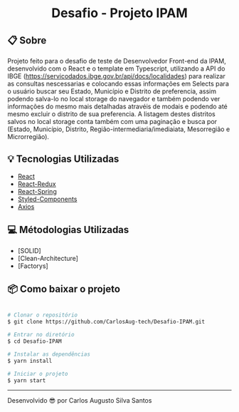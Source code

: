 <center>
    <h1>Desafio - Projeto IPAM</h1>
</center>

## 📋 Sobre

Projeto feito para o desafio de teste de Desenvolvedor Front-end da IPAM, desenvolvido com o React e o template em Typescript, utilizando a API do IBGE (https://servicodados.ibge.gov.br/api/docs/localidades) para realizar as consultas nescessarias e colocando essas informações em Selects para o usuário buscar seu Estado, Município e Distrito de preferencia, assim podendo salva-lo no local storage do navegador e também podendo ver informações do mesmo mais detalhadas atravéis de modais e podendo até mesmo excluir o distrito de sua preferencia. A listagem destes distritos salvos no local storage conta também com uma paginação e busca por (Estado, Município, Distrito, Região-intermediaria/imediaiata, Mesorregião e Microrregião).

## 💡 Tecnologias Utilizadas

- [React](https://pt-br.reactjs.org/)
- [React-Redux](https://react-redux.js.org/)
- [React-Spring](https://www.react-spring.dev/)
- [Styled-Components](https://styled-components.com/)
- [Axios](https://axios-http.com/ptbr/docs/intro)

## 💻 Métodologias Utilizadas

- [SOLID]
- [Clean-Architecture]
- [Factorys]

## 📦 Como baixar o projeto

```bash

# Clonar o repositório
$ git clone https://github.com/CarlosAug-tech/Desafio-IPAM.git

# Entrar no diretório
$ cd Desafio-IPAM

# Instalar as dependências
$ yarn install

# Iniciar o projeto
$ yarn start

```

---

Desenvolvido 😎 por Carlos Augusto Silva Santos
